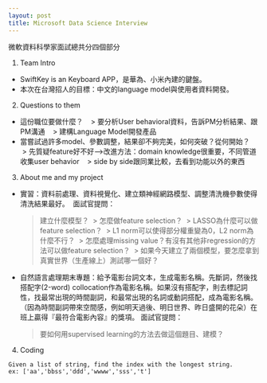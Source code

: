 ```yaml
---
layout: post
title: Microsoft Data Science Interview
---
```

微軟資料科學家面試總共分四個部分
1. Team Intro
* SwiftKey is an Keyboard APP，是華為、小米內建的鍵盤。
* 本次在台灣招人的目標：中文的language model與使用者資料開發。
  
2. Questions to them
* 這份職位要做什麼？
    > 要分析User behavioral資料，告訴PM分析結果、跟PM溝通
    > 建構Language Model開發產品
* 當嘗試過許多model、參數調整，結果卻不夠完美，如何突破？從何開始？
    > 先質疑feature好不好-->改進方法：domain knowledge很重要，不同管道收集user behavior
    > side by side跟同業比較，去看到功能以外的東西
    
3. About me and my project
* 實習：資料前處理、資料視覺化、建立類神經網路模型、調整清洗機參數使得清洗結果最好。
  面試官提問：
  > 建立什麼模型？
  > 怎麼做feature selection？
  > LASSO為什麼可以做feature selection？
  > L1 norm可以使得部分權重變為0，L2 norm為什麼不行？
  > 怎麼處理missing value？有沒有其他非regression的方法可以做feature selection？
  > 如果今天建立了兩個模型，要怎麼拿到真實世界（生產線上）測試哪一個好？
* 自然語言處理期末專題：給予電影台詞文本，生成電影名稱。先斷詞，然後找搭配字(2-word) collocation作為電影名稱。如果沒有搭配字，則去標記詞性，找最常出現的時間副詞，和最常出現的名詞或動詞搭配，成為電影名稱。（因為時間副詞帶來空間感，例如明天過後、明日世界、昨日盛開的花朵）在班上贏得『最符合電影內容』的獎項。
  面試官提問：
  > 要如何用supervised learning的方法去做這個題目、建模？
  
4. Coding
```
Given a list of string, find the index with the longest string.
ex: ['aa','bbss','ddd','wwww','sss','t']
```
